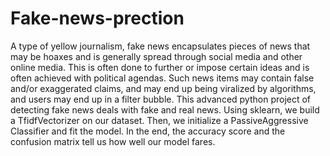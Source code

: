 # Fake-news-prection
A type of yellow journalism, fake news encapsulates pieces of news that may be hoaxes and is generally spread through social media and other online media.
This is often done to further or impose certain ideas and is often achieved with political agendas.
Such news items may contain false and/or exaggerated claims, and may end up being viralized by algorithms, and users may end up in a filter bubble.
This advanced python project of detecting fake news deals with fake and real news. Using sklearn, we build a TfidfVectorizer on our dataset.
Then, we initialize a PassiveAggressive Classifier and fit the model. In the end, the accuracy score and the confusion matrix tell us how well our model fares.
